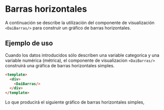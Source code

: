 # Barras horizontales

A continuación se describe la utilización del componente de visualización `<DaiBarras/>` para construir un gráfico de
barras horizontales.

## Ejemplo de uso

Cuando los datos introducidos sólo describen una variable categorica y una variable numérica (métrica),
el componente de visualizacion `<DaiBarras/>` construirá una gráfica de barras horizontales simples.

```HTML
<template>
  <div>
    <DaiBarras/>
  </div>
</template>
```

Lo que producirá el siguiente gráfico de barras horizontales simples,

<barras-horizontales-simples/>

